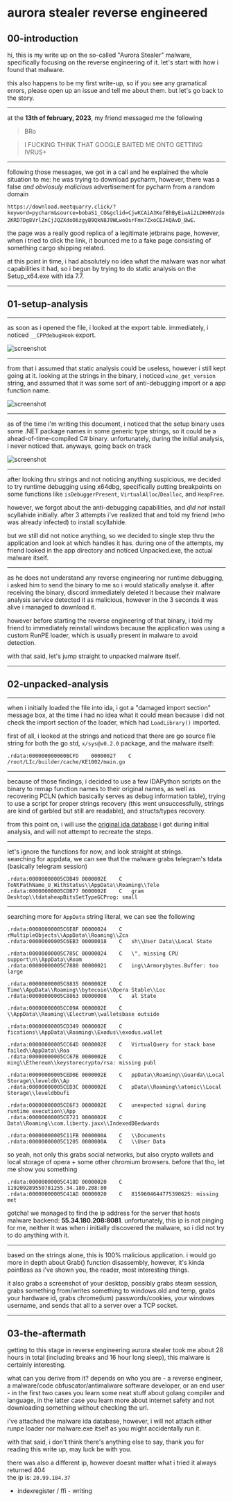# aurora stealer reverse engineered

## 00-introduction

hi, this is my write up on the so-called "Aurora Stealer" malware, specifically focusing on the reverse engineering of it. let's start with how i found that malware.

this also happens to be my first write-up, so if you see any gramatical errors, please open up an issue and tell me about them. but let's go back to the story.

-----

at the **13th of february, 2023**, my friend messaged me the following

> BRo

>I FUCKING THINK THAT GOOGLE BAITED ME ONTO GETTING IVRUS+

-----
following those messages, we got in a call and he explained the whole situation to me: he was trying to download pycharm, however, there was a false *and obviosuly malicious* advertisement for pycharm from a random domain 

```https://download.meetquarry.click/?keyword=pycharm&source=bobaS1_CO&gclid=CjwKCAiA3KefBhByEiwAi2LDHHNVzdo2KRD7Dg8VrlZnCjJQZXdoO6zgyB9QkN8J9WLwo0srFmx7ZxoCEJkQAvD_BwE```.

the page was a really good replica of a legitimate jetbrains page, however, when i tried to click the link, it bounced me to a fake page consisting of something cargo shipping related. 
 
at this point in time, i had absolutely no idea what the malware was nor what capabilities it had, so i begun by trying to do static analysis on the Setup_x64.exe with ida 7.7.

-----
## 01-setup-analysis
-----

as soon as i opened the file, i looked at the export table. immediately, i noticed `__CPPdebugHook` export.

![screenshot](assets/00-aurora-stealer/00-export-table.png)

-----
from that i assumed that static analysis could be useless, however i still kept going at it. looking at the strings in the binary, i noticed `wine_get_version` string, and assumed that it was some sort of anti-debugging import or a app function name.


![screenshot](assets/00-aurora-stealer/00-strings.png)

-----
as of the time i'm writing this document, i noticed that the setup binary uses some .NET package names in some generic type strings, so it could be a ahead-of-time-compiled C# binary. unfortunately, during the initial analysis, i never noticed that. anyways, going back on track

![screenshot](assets/00-aurora-stealer/01-strings.png)

-----

after looking thru strings and not noticing anything suspicious, we decided to try runtime debugging using x64dbg, specifically putting breakpoints on some functions like `isDebuggerPresent`, `VirtualAlloc`/`Dealloc`, and `HeapFree`.

however, we forgot about the anti-debugging capabilities, and *did not* install scyllahide initially. after 3 attempts i've realized that and told my friend (who was already infected) to install scyllahide.


but we still did not notice anything, so we decided to single step thru the application and look at which handles it has. during one of the attempts, my friend looked in the app directory and noticed Unpacked.exe, the actual malware itself.

-----

as he does not understand any reverse engineering nor runtime debugging, i asked him to send the binary to me so i would statically analyse it. after receiving the binary, discord immediately deleted it because their malware analysis service detected it as malicious, however in the 3 seconds it was alive i managed to download it.

however before starting the reverse engineering of that binary, i told my friend to immediately reinstall windows because the application was using a custom RunPE loader, which is usually present in malware to avoid detection.

with that said, let's jump straight to unpacked malware itself.

-----
## 02-unpacked-analysis
-----

when i initially loaded the file into ida, i got a "damaged import section" message box, at the time i had no idea what it could mean because i did not check the import section of the loader, which had `LoadLibrary()` imported.

first of all, i looked at the strings and noticed that there are go source file string for both the go std, `x/sys@v0.2.0` package, and the malware itself: 

`.rdata:000000000060BCFD	00000027	C	/root/LIc/builder/cache/KE1002/main.go`

-----

because of those findings, i decided to use a few IDAPython scripts on the binary to remap function names to their original names, as well as recovering PCLN (which basically serves as debug information table), trying to use a script for proper strings recovery (this went unsuccessfully, strings are kind of garbled but still are readable), and structs/types recovery.

from this point on, i will use the [original ida database](assets/00-aurora-stealer/Unpacked.exe.malware.i64) i got during initial analysis, and will not attempt to recreate the steps.

-----

let's ignore the functions for now, and look straight at strings.  
searching for appdata, we can see that the malware grabs telegram's tdata (basically telegram session)

```
.rdata:00000000005CDB49	0000002E	C	ToNtPathName_U_WithStatus\\AppData\\Roaming\\Tele
.rdata:00000000005CDB77	0000002E	C	gram Desktop\\tdataheapBitsSetTypeGCProg: small
```
-----

searching more for `AppData` string literal, we can see the following

```
.rdata:00000000005C6E8F	00000024	C	rMultipleObjects\\AppData\\Roaming\\Zca
.rdata:00000000005C6EB3	00000018	C	sh\\User Data\\Local State
```

```
.rdata:00000000005C785C	00000024	C	\", missing CPU support\n\\AppData\\Roam
.rdata:00000000005C7880	00000021	C	ing\\Armorybytes.Buffer: too large
```

```
.rdata:00000000005C8835	0000002E	C	Time\\AppData\\Roaming\\bytecoin\\Opera Stable\\Loc
.rdata:00000000005C8863	00000008	C	al State
```

```
.rdata:00000000005CC09A	0000002E	C	\\AppData\\Roaming\\Electrum\\walletsbase outside 
```

```
.rdata:00000000005CD349	0000002E	C	fications\\AppData\\Roaming\\Exodus\\exodus.wallet
```

```
.rdata:00000000005CC64D	0000002E	C	VirtualQuery for stack base failed\\AppData\\Roa
.rdata:00000000005CC67B	0000002E	C	ming\\Ethereum\\keystorecrypto/rsa: missing publ
```

```
.rdata:00000000005CED0E	0000002E	C	ppData\\Roaming\\Guarda\\Local Storage\\leveldb\\Ap
.rdata:00000000005CED3C	0000002E	C	pData\\Roaming\\atomic\\Local Storage\\leveldbbufi
```

```
.rdata:00000000005CE6F3	0000002E	C	unexpected signal during runtime execution\\App
.rdata:00000000005CE721	0000002E	C	Data\\Roaming\\com.liberty.jaxx\\IndexedDBedwards
```

```
.rdata:00000000005C11FB	0000000A	C	\\Documents
.rdata:00000000005C1205	0000000A	C	\\User Data
```

so yeah, not only this grabs social networks, but also crypto wallets and local storage of opera + some other chromium browsers. before that tho, let me show you something


```
.rdata:00000000005C418D	00000020	C	119209289550781255.34.180.208:80
.rdata:00000000005C41AD	00000020	C	8159604644775390625: missing met
```

gotcha! we managed to find the ip address for the server that hosts malware backend: **55.34.180.208:8081**. unfortunately, this ip is not pinging for me, neither it was when i initially discovered the malware, so i did not try to do anything with it.

----

based on the strings alone, this is 100% malicious application. i would go more in depth about Grab() function disassembly, however, it's kinda pointless as i've shown you, the reader, most interesting things.

it also grabs a screenshot of your desktop, possibly grabs steam session, grabs something from/writes something to windows.old and temp, grabs your hardware id, grabs chrome(ium) passwords/cookies, your windows username, and sends that all to a server over a TCP socket.

-----

## 03-the-aftermath

getting to this stage in reverse engineering aurora stealer took me about 28 hours in total (including breaks and 16 hour long sleep), this malware is certainly interesting.

what can you derive from it? depends on who you are - a reverse engineer, a malware/code obfuscator/antimalware software developer, or an end user - in the first two cases you learn some neat stuff about golang compiler and language, in the latter case you learn more about internet safety and not downloading something without checking the url.

i've attached the malware ida database, however, i will not attach either runpe loader nor malware.exe itself as you might accidentally run it.

with that said, i don't think there's anything else to say, thank you for reading this write up, may luck be with you.

there was also a different ip, however doesnt matter what i tried it always returned 404  
the ip is: `20.99.184.37`

- indexregister / ffi - writing